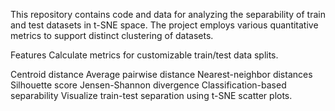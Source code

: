 This repository contains code and data for analyzing the separability of train and test datasets in t-SNE space. The project employs various quantitative metrics to support distinct clustering of datasets.

Features
Calculate metrics for customizable train/test data splits.

Centroid distance
Average pairwise distance
Nearest-neighbor distances
Silhouette score
Jensen-Shannon divergence
Classification-based separability
Visualize train-test separation using t-SNE scatter plots.


